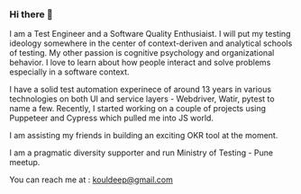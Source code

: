 ### Hi there 👋

I am a Test Engineer and a Software Quality Enthusiaist. I will put my testing ideology somewhere in the center of context-deriven and analytical schools of testing.
My other passion is cognitive psychology and organizational behavior. I love to learn about how people interact and solve problems especially in a software context.

I have a solid test automation experinece of around 13 years in various technologies on both UI and service layers -  Webdriver, Watir, pytest to name a few. Recently, I started working on a couple of projects using Puppeteer and Cypress which pulled me into JS world.

I am assisting my friends in building an exciting OKR tool at the moment.

I am a pragmatic diversity supporter and run Ministry of Testing - Pune meetup.

You can reach me at : kouldeep@gmail.com

<!--
**dkoul/dkoul** is a ✨ _special_ ✨ repository because its `README.md` (this file) appears on your GitHub profile.

Here are some ideas to get you started:

- 🔭 I’m currently working on ...
- 🌱 I’m currently learning ...
- 👯 I’m looking to collaborate on ...
- 🤔 I’m looking for help with ...
- 💬 Ask me about ...
- 📫 How to reach me: ...
- 😄 Pronouns: ...
- ⚡ Fun fact: ...
-->
